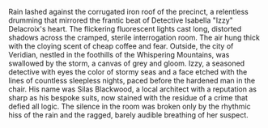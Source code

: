 Rain lashed against the corrugated iron roof of the precinct, a relentless drumming that mirrored the frantic beat of Detective Isabella "Izzy"  Delacroix's heart.  The flickering fluorescent lights cast long, distorted shadows across the cramped, sterile interrogation room.  The air hung thick with the cloying scent of cheap coffee and fear.  Outside, the city of Veridian, nestled in the foothills of the Whispering Mountains, was swallowed by the storm, a canvas of grey and gloom.  Izzy, a seasoned detective with eyes the color of stormy seas and a face etched with the lines of countless sleepless nights, paced before the hardened man in the chair.  His name was Silas Blackwood, a local architect with a reputation as sharp as his bespoke suits, now stained with the residue of a crime that defied all logic.  The silence in the room was broken only by the rhythmic hiss of the rain and the ragged, barely audible breathing of her suspect.
